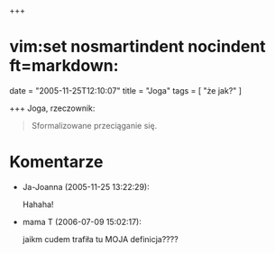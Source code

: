 +++
# vim:set nosmartindent nocindent ft=markdown:
date = "2005-11-25T12:10:07"
title = "Joga"
tags = [ "że jak?" ]

+++
Joga, rzeczownik:  
  
> Sformalizowane przeciąganie się.

<!--more-->

# Komentarze

* Ja-Joanna (2005-11-25 13:22:29): <p>Hahaha!</p>
* mama T (2006-07-09 15:02:17): <p>jaikm cudem trafiła tu MOJA definicja????</p>
